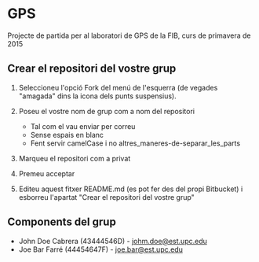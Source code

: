 # GPS

Projecte de partida per al laboratori de GPS de la FIB, curs de primavera de 2015

## Crear el repositori del vostre grup

1. Seleccioneu l'opció Fork del menú de l'esquerra (de vegades "amagada" dins la icona dels punts suspensius).
2. Poseu el vostre nom de grup com a nom del repositori

    - Tal com el vau enviar per correu
    - Sense espais en blanc
    - Fent servir camelCase i no altres_maneres-de-separar_les_parts

3. Marqueu el repositori com a privat
4. Premeu acceptar
5. Editeu aquest fitxer README.md (es pot fer des del propi Bitbucket) i esborreu l'apartat "Crear el repositori del vostre grup"

## Components del grup

- John Doe Cabrera (43444546D) - johm.doe@est.upc.edu
- Joe Bar Farré (44454647F) - joe.bar@est.upc.edu

